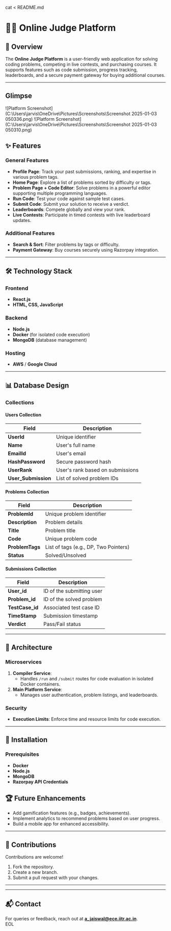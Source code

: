 cat <<EOL > README.md
# 🧑‍💻 Online Judge Platform

## 🌟 Overview  
The **Online Judge Platform** is a user-friendly web application for solving coding problems, competing in live contests, and purchasing courses. It supports features such as code submission, progress tracking, leaderboards, and a secure payment gateway for buying additional courses.  

---
##  Glimpse
![Platform Screenshot](C:\Users\jarvis\OneDrive\Pictures\Screenshots\Screenshot 2025-01-03 050336.png)
![Platform Screenshot](C:\Users\jarvis\OneDrive\Pictures\Screenshots\Screenshot 2025-01-03 050310.png)


## ✨ Features  

### General Features  
- **Profile Page**: Track your past submissions, ranking, and expertise in various problem tags.  
- **Home Page**: Explore a list of problems sorted by difficulty or tags.  
- **Problem Page + Code Editor**: Solve problems in a powerful editor supporting multiple programming languages.  
- **Run Code**: Test your code against sample test cases.  
- **Submit Code**: Submit your solution to receive a verdict.  
- **Leaderboards**: Compete globally and view your rank.  
- **Live Contests**: Participate in timed contests with live leaderboard updates.  

### Additional Features  
- **Search & Sort**: Filter problems by tags or difficulty.  
- **Payment Gateway**: Buy courses securely using Razorpay integration.  

---

## 🛠️ Technology Stack  

### Frontend  
- **React.js**  
- **HTML, CSS, JavaScript**  

### Backend  
- **Node.js**  
- **Docker** (for isolated code execution)  
- **MongoDB** (database management)  

### Hosting  
- **AWS** / **Google Cloud**  

---

## 📊 Database Design  

### Collections  

#### Users Collection  
| Field         | Description                            |  
|---------------|----------------------------------------|  
| **UserId**    | Unique identifier                     |  
| **Name**      | User's full name                      |  
| **EmailId**   | User's email                          |  
| **HashPassword** | Secure password hash               |  
| **UserRank**  | User's rank based on submissions       |  
| **User_Submission** | List of solved problem IDs       |  

#### Problems Collection  
| Field         | Description                            |  
|---------------|----------------------------------------|  
| **ProblemId** | Unique problem identifier             |  
| **Description** | Problem details                     |  
| **Title**     | Problem title                         |  
| **Code**      | Unique problem code                   |  
| **ProblemTags** | List of tags (e.g., DP, Two Pointers) |  
| **Status**    | Solved/Unsolved                       |  

#### Submissions Collection  
| Field         | Description                            |  
|---------------|----------------------------------------|  
| **User_id**   | ID of the submitting user             |  
| **Problem_id** | ID of the solved problem             |  
| **TestCase_id** | Associated test case ID             |  
| **TimeStamp** | Submission timestamp                  |  
| **Verdict**   | Pass/Fail status                      |  

---

## 🧩 Architecture  

### Microservices  
1. **Compiler Service**:  
   - Handles `/run` and `/submit` routes for code evaluation in isolated Docker containers.  
2. **Main Platform Service**:  
   - Manages user authentication, problem listings, and leaderboards.  

### Security    
- **Execution Limits**: Enforce time and resource limits for code execution.  

---

## 🚀 Installation  

### Prerequisites  
- **Docker**  
- **Node.js**  
- **MongoDB**  
- **Razorpay API Credentials**  


## 🏆 Future Enhancements  
- Add gamification features (e.g., badges, achievements).  
- Implement analytics to recommend problems based on user progress.  
- Build a mobile app for enhanced accessibility.  

---

## 🤝 Contributions  
Contributions are welcome!  
1. Fork the repository.  
2. Create a new branch.  
3. Submit a pull request with your changes.  

---


---

## 📬 Contact  
For queries or feedback, reach out at **[a_jaiswal@ece.iitr.ac.in](mailto:a_jaiswal@ece.iitr.ac.in)**.  
EOL
